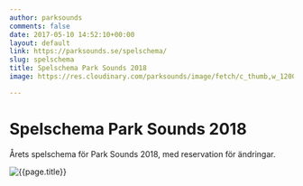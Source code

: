 ```yaml
---
author: parksounds
comments: false
date: 2017-05-10 14:52:10+00:00
layout: default
link: https://parksounds.se/spelschema/
slug: spelschema
title: Spelschema Park Sounds 2018
image: https://res.cloudinary.com/parksounds/image/fetch/c_thumb,w_1200,f_auto/https://parksounds.se/images/spelschema-park-sounds-2018.png

---
```


# Spelschema Park Sounds 2018

Årets spelschema för Park Sounds 2018, med reservation för ändringar.

![{{page.title}}]({{page.image}})
